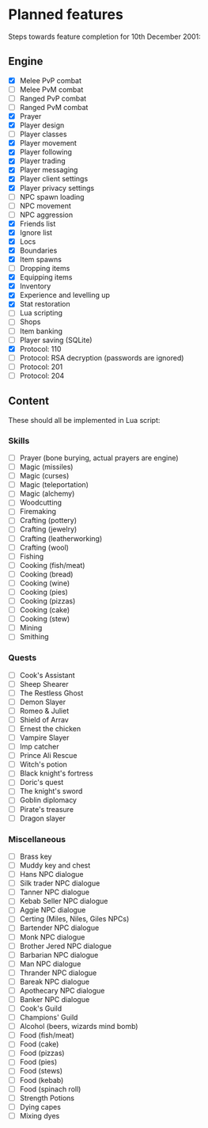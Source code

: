 Planned features
================

Steps towards feature completion for 10th December 2001:

Engine
------

- [x] Melee PvP combat
- [ ] Melee PvM combat
- [ ] Ranged PvP combat
- [ ] Ranged PvM combat
- [x] Prayer
- [x] Player design
- [ ] Player classes
- [x] Player movement
- [x] Player following
- [x] Player trading
- [x] Player messaging
- [x] Player client settings
- [x] Player privacy settings
- [ ] NPC spawn loading
- [ ] NPC movement
- [ ] NPC aggression
- [x] Friends list
- [x] Ignore list
- [x] Locs
- [x] Boundaries
- [x] Item spawns
- [ ] Dropping items
- [x] Equipping items
- [x] Inventory
- [x] Experience and levelling up
- [x] Stat restoration
- [ ] Lua scripting
- [ ] Shops
- [ ] Item banking
- [ ] Player saving (SQLite)
- [x] Protocol: 110
- [ ] Protocol: RSA decryption (passwords are ignored)
- [ ] Protocol: 201
- [ ] Protocol: 204

Content
-------

These should all be implemented in Lua script:

### Skills

- [ ] Prayer (bone burying, actual prayers are engine)
- [ ] Magic (missiles)
- [ ] Magic (curses)
- [ ] Magic (teleportation)
- [ ] Magic (alchemy)
- [ ] Woodcutting
- [ ] Firemaking
- [ ] Crafting (pottery)
- [ ] Crafting (jewelry)
- [ ] Crafting (leatherworking)
- [ ] Crafting (wool)
- [ ] Fishing
- [ ] Cooking (fish/meat)
- [ ] Cooking (bread)
- [ ] Cooking (wine)
- [ ] Cooking (pies)
- [ ] Cooking (pizzas)
- [ ] Cooking (cake)
- [ ] Cooking (stew)
- [ ] Mining
- [ ] Smithing

### Quests

- [ ] Cook's Assistant
- [ ] Sheep Shearer
- [ ] The Restless Ghost
- [ ] Demon Slayer
- [ ] Romeo & Juliet
- [ ] Shield of Arrav
- [ ] Ernest the chicken
- [ ] Vampire Slayer
- [ ] Imp catcher
- [ ] Prince Ali Rescue
- [ ] Witch's potion
- [ ] Black knight's fortress
- [ ] Doric's quest
- [ ] The knight's sword
- [ ] Goblin diplomacy
- [ ] Pirate's treasure
- [ ] Dragon slayer

### Miscellaneous

- [ ] Brass key
- [ ] Muddy key and chest
- [ ] Hans NPC dialogue
- [ ] Silk trader NPC dialogue
- [ ] Tanner NPC dialogue
- [ ] Kebab Seller NPC dialogue
- [ ] Aggie NPC dialogue
- [ ] Certing (Miles, Niles, Giles NPCs)
- [ ] Bartender NPC dialogue
- [ ] Monk NPC dialogue
- [ ] Brother Jered NPC dialogue
- [ ] Barbarian NPC dialogue
- [ ] Man NPC dialogue
- [ ] Thrander NPC dialogue
- [ ] Bareak NPC dialogue
- [ ] Apothecary NPC dialogue
- [ ] Banker NPC dialogue
- [ ] Cook's Guild
- [ ] Champions' Guild
- [ ] Alcohol (beers, wizards mind bomb)
- [ ] Food (fish/meat)
- [ ] Food (cake)
- [ ] Food (pizzas)
- [ ] Food (pies)
- [ ] Food (stews)
- [ ] Food (kebab)
- [ ] Food (spinach roll)
- [ ] Strength Potions
- [ ] Dying capes
- [ ] Mixing dyes
